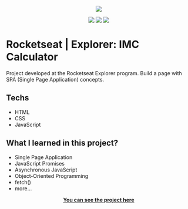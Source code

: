 <p align="center">
  <picture>
    <img src="https://i.postimg.cc/jjGRdXWy/SPA.png">
  <picture/>
</p>

<div align="center" dir="auto">
  <picture>
    <img
      src="https://img.shields.io/badge/HTML5-E34F26?style=for-the-badge&logo=html5&logoColor=white"
      style="max-width: 100%"
    />
  </picture>
  <picture>
    <img
      src="https://img.shields.io/badge/CSS3-1572B6?style=for-the-badge&logo=css3&logoColor=white"
      style="max-width: 100%"
    />
  </picture>
  <picture>
    <img
      src="https://img.shields.io/badge/JavaScript-323330?style=for-the-badge&logo=javascript&logoColor=F7DF1E"
      style="max-width: 100%"
    />
  </picture>
</div>

<h1>Rocketseat | Explorer: IMC Calculator</h1>

Project developed at the Rocketseat Explorer program.
Build a page with SPA (Single Page Application) concepts.

## Techs

- HTML
- CSS
- JavaScript

## What I learned in this project? 

- Single Page Application 
- JavaScript Promises
- Asynchronous JavaScript
- Object-Oriented Programming
- fetch()
- more...

<p align="center">
  <a
    href="https://rocketseat-spa-universe.vercel.app/"
    target="_blank"
  >
    <strong>You can see the project here</strong>
  </a>
</p>
